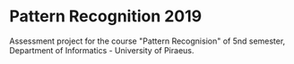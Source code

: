# Pattern Recognition 2019
Assessment project for the course "Pattern Recognision" of 5nd semester, Department of Informatics - University of Piraeus.

